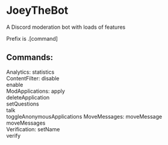 # JoeyTheBot

A Discord moderation bot with loads of features

Prefix is .[command]

## Commands:

Analytics:
  statistics                  
ContentFilter:
  disable                     
  enable                      
ModApplications:
  apply                       
  deleteApplication           
  setQuestions                
  talk                        
  toggleAnonymousApplications 
MoveMessages:
  moveMessage                 
  moveMessages                
Verification:
  setName                     
  verify                      
